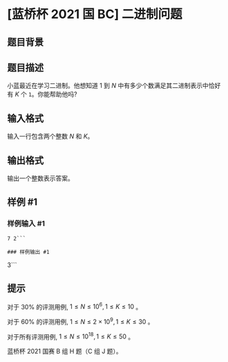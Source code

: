 # [蓝桥杯 2021 国 BC] 二进制问题

## 题目背景



## 题目描述

小蓝最近在学习二进制。他想知道 $1$ 到 $N$ 中有多少个数满足其二进制表示中恰好有 $K$ 个 `1`。你能帮助他吗?

## 输入格式

输入一行包含两个整数 $N$ 和 $K$。

## 输出格式

输出一个整数表示答案。

## 样例 #1

### 样例输入 #1
```
7 2```

### 样例输出 #1

```
3```

## 提示

对于 $30 \%$ 的评测用例, $1 \leq N \leq 10^{6}, 1 \leq K \leq 10$ 。

对于 $60 \%$ 的评测用例, $1 \leq N \leq 2 \times 10^{9}, 1 \leq K \leq 30$ 。

对于所有评测用例, $1 \leq N \leq 10^{18}, 1 \leq K \leq 50$ 。 

蓝桥杯 2021 国赛 B 组 H 题（C 组 J 题）。
